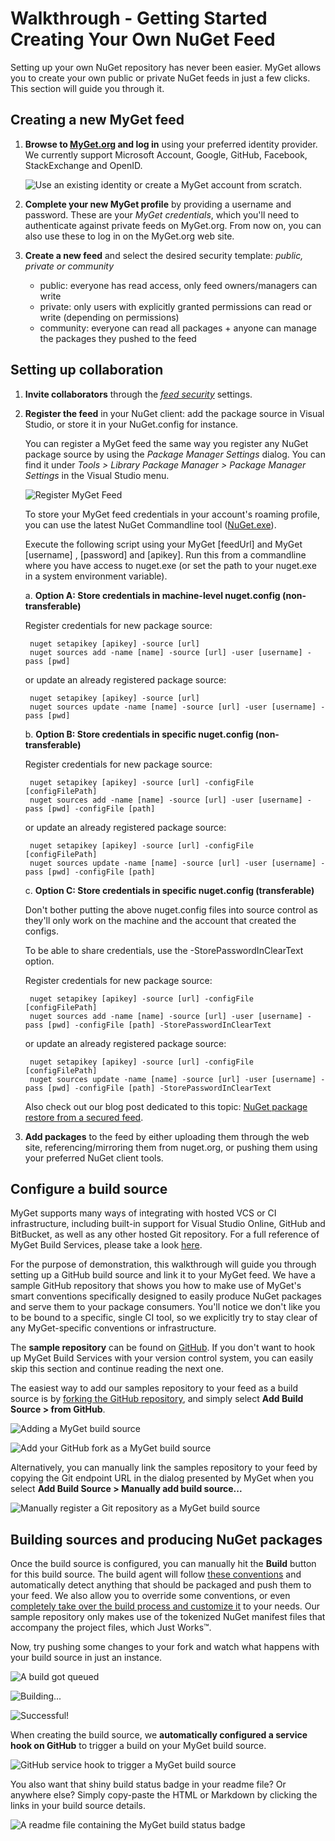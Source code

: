﻿# Walkthrough - Getting Started Creating Your Own NuGet Feed

Setting up your own NuGet repository has never been easier. MyGet allows you to create your own public or private NuGet feeds in just a few clicks. This section will guide you through it.

## Creating a new MyGet feed

1. **Browse to [MyGet.org][1] and log in** using your preferred identity provider. We currently support Microsoft Account, Google, GitHub, Facebook, StackExchange and OpenID.

	![Use an existing identity or create a MyGet account from scratch.](Images/authenticate.png)

2. **Complete your new MyGet profile** by providing a username and password. These are your *MyGet credentials*, which you'll need to authenticate against private feeds on MyGet.org. From now on, you can also use these to log in on the MyGet.org web site.

3. **Create a new feed** and select the desired security template: *public, private or community*

	* public: everyone has read access, only feed owners/managers can write
	* private: only users with explicitly granted permissions can read or write (depending on permissions)
	* community: everyone can read all packages + anyone can manage the packages they pushed to the feed

## Setting up collaboration

1. **Invite collaborators** through the *[feed security][2]* settings.

2. **Register the feed** in your NuGet client: add the package source in Visual Studio, or store it in your NuGet.config for instance.

	You can register a MyGet feed the same way you register any NuGet package source by using the _Package Manager Settings_ dialog.
	You can find it under _Tools > Library Package Manager > Package Manager Settings_ in the Visual Studio menu.

	![Register MyGet Feed](Images/faq_register_myget_feed.png)

	To store your MyGet feed credentials in your account's roaming profile, you can use the latest NuGet Commandline tool (<a href="https://dist.nuget.org/win-x86-commandline/latest/nuget.exe" title="Click here to download the latest NuGet commandline tool">NuGet.exe</a>).

	Execute the following script using your MyGet [feedUrl] and MyGet [username] , [password] and [apikey].
	Run this from a commandline where you have access to nuget.exe (or set the path to your nuget.exe in a system environment variable).

	a. **Option A: Store credentials in machine-level nuget.config (non-transferable)**

	Register credentials for new package source:

		nuget setapikey [apikey] -source [url]
		nuget sources add -name [name] -source [url] -user [username] -pass [pwd]

	or update an already registered package source:

		nuget setapikey [apikey] -source [url]
		nuget sources update -name [name] -source [url] -user [username] -pass [pwd]

	b. **Option B: Store credentials in specific nuget.config (non-transferable)**

	Register credentials for new package source:

		nuget setapikey [apikey] -source [url] -configFile [configFilePath]
		nuget sources add -name [name] -source [url] -user [username] -pass [pwd] -configFile [path]

	or update an already registered package source:
	
		nuget setapikey [apikey] -source [url] -configFile [configFilePath]
		nuget sources update -name [name] -source [url] -user [username] -pass [pwd] -configFile [path]

	c. **Option C: Store credentials in specific nuget.config (transferable)**

	Don't bother putting the above nuget.config files into source control as they'll only work on the machine and the account that created the configs.

	To be able to share credentials, use the -StorePasswordInClearText option.
	
	Register credentials for new package source:

		nuget setapikey [apikey] -source [url] -configFile [configFilePath]
		nuget sources add -name [name] -source [url] -user [username] -pass [pwd] -configFile [path] -StorePasswordInClearText

	or update an already registered package source:
	
		nuget setapikey [apikey] -source [url] -configFile [configFilePath]
		nuget sources update -name [name] -source [url] -user [username] -pass [pwd] -configFile [path] -StorePasswordInClearText

	Also check out our blog post dedicated to this topic: <a href="http://blog.myget.org/post/2012/12/12/NuGet-package-restore-from-a-secured-feed.aspx" target="_blank">NuGet package restore from a secured feed</a>.

3. **Add packages** to the feed by either uploading them through the web site, referencing/mirroring them from nuget.org, or pushing them using your preferred NuGet client tools.

## Configure a build source

MyGet supports many ways of integrating with hosted VCS or CI infrastructure, including built-in support for Visual Studio Online, GitHub and BitBucket, as well as any other hosted Git repository. For a full reference of MyGet Build Services, please take a look [here][3].

For the purpose of demonstration, this walkthrough will guide you through setting up a GitHub build source and link it to your MyGet feed. We have a sample GitHub repository that shows you how to make use of MyGet's smart conventions specifically designed to easily produce NuGet packages and serve them to your package consumers.
You'll notice we don't like you to be bound to a specific, single CI tool, so we explicitly try to stay clear of any MyGet-specific conventions or infrastructure.

The **sample repository** can be found on [GitHub][4].
If you don't want to hook up MyGet Build Services with your version control system, you can easily skip this section and continue reading the next one.

The easiest way to add our samples repository to your feed as a build source is by [forking the GitHub repository][5], and simply select **Add Build Source > from GitHub**.

![Adding a MyGet build source](Images/build-svc-add.png)

![Add your GitHub fork as a MyGet build source](Images/build-svc-addFromGitHub.png)

Alternatively, you can manually link the samples repository to your feed by copying the Git endpoint URL in the dialog presented by MyGet when you select **Add Build Source > Manually add build source...**

![Manually register a Git repository as a MyGet build source](Images/build-svc-addManually.png)

## Building sources and producing NuGet packages

Once the build source is configured, you can manually hit the **Build** button for this build source. The build agent will follow [these conventions][6] and automatically detect anything that should be packaged and push them to your feed. We also allow you to override some conventions, or even [completely take over the build process and customize it][7] to your needs.
Our sample repository only makes use of the tokenized NuGet manifest files that accompany the project files, which Just Works&trade;.

Now, try pushing some changes to your fork and watch what happens with your build source in just an instance. 

![A build got queued](Images/build-queued.png)

![Building...](Images/build-building.png)

![Successful!](Images/build-success.png)

When creating the build source, we **automatically configured a service hook on GitHub** to trigger a build on your MyGet build source.

![GitHub service hook to trigger a MyGet build source](Images/mygetdocs-github-deployhook.png)

You also want that shiny build status badge in your readme file? Or anywhere else? Simply copy-paste the HTML or Markdown by clicking the links in your build source details.

![A readme file containing the MyGet build status badge](Images/build-badge.png)

[1]: http://www.myget.org
[2]: http://docs.myget.org/docs/reference/feed-security
[3]: http://docs.myget.org/docs/reference/build-services
[4]: https://github.com/myget/MyGetDocs-Samples
[5]: https://github.com/myget/MyGetDocs-Samples/fork
[6]: http://docs.myget.org/docs/reference/build-services#The_Build_Process
[7]: http://docs.myget.org/docs/reference/custom-build-scripts